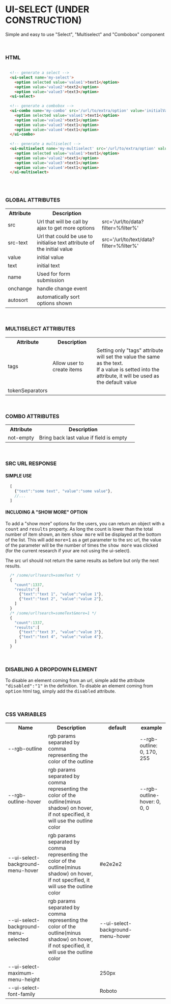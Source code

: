 # UI-SELECT (UNDER CONSTRUCTION)
Simple and easy to use "Select", "Multiselect" and "Combobox" component

<br>

### HTML

```HTML
  
  <!-- generate a select -->
  <ui-select name='my-select'>
    <option selected value='value1'>text1</option>
    <option value='value2'>text2</option>
    <option value='value3'>text3</option>
  <ui-select>
  
  <!-- generate a combobox -->
  <ui-combo name='my-combo' src='/url/to/extra/option' value='initialValue' text='initialText' not-empty>
    <option selected value='value1'>text1</option>
    <option value='value2'>text1</option>
    <option value='value3'>text1</option>
    <option value='value4'>text1</option>
  </ui-combo>
  
  <!-- generate a multiselect -->
  <ui-multiselect name='my-multiselect' src='/url/to/extra/option' value='initialValue' text='initialText'>
    <option selected value='value1'>text1</option>
    <option value='value2'>text1</option>
    <option value='value3'>text1</option>
    <option value='value4'>text1</option>
  </ui-multiselect>
  
```


<br>

### GLOBAL ATTRIBUTES

<table>
  <tr>
    <th>Attribute</th>
    <th>Description</th>
    <th></th>
  </tr>
  <tr>
    <td>src</td>
    <td>
       Url that will be call by ajax to get more options
    </td>
    <td>src='/url/to/data?filter=%filter%'</td>
  </tr>
  <tr>
    <td>src-text</td>
    <td>
      Url that could be use to initialise text attribute of the initial value
    </td>
    <td>src='/url/to/text/data?filter=%filter%'</td>
  </tr>
  <tr>
    <td>value</td>
    <td>initial value</td>
    <td></td>
  </tr>
  <tr>
    <td>text</td>
    <td>initial text</td>
    <td></td>
  </tr>
  <tr>
    <td>name</td>
    <td>Used for form submission</td>
    <td></td>
  </tr>
  <tr>
    <td>onchange</td>
    <td>handle change event</td>
    <td></td>
  </tr>
  <tr>
    <td>autosort</td>
    <td>automatically sort options shown</td>
    <td></td>
  </tr>
</table>


<br>

### MULTISELECT ATTRIBUTES

<table>
  <tr>
    <th>Attribute</th>
    <th>Description</th>
    <th></th>
  </tr>
  <tr>
    <td>tags</td>
    <td>Allow user to create items</td>
    <td>
        Setting only "tags" attribute will set the value the same as the text.
        <br>
        If a value is setted into the attribute, it will be used as the default value
    </td>
  </tr>
  <tr>
    <td>tokenSeparators</td>
    <td></td>
    <td></td>
  </tr>
</table>


<br>

### COMBO ATTRIBUTES

<table>
  <tr>
    <th>Attribute</th>
    <th>Description</th>
    <th></th>
  </tr>
  <tr>
    <td>not-empty</td>
    <td>Bring back last value if field is empty</td>
    <td><ui-combo not-empty></ui-combo></td>
  </tr>
</table>


<br>
  
### SRC URL RESPONSE


#### SIMPLE USE
```javascript
  [
    {"text":"some text", "value":"some value"},
    //...
  ]
```

#### INCLUDING A "SHOW MORE" OPTION
To add a "show more" options for the users, you can return an object with a <kbd>count</kbd> and <kbd>results</kbd> property. As long the count is lower than the total number of item shown, an item <kbd>show more</kbd> will be displayed at the bottom of the list. This will add <kbd>more=1</kbd> as a get parameter to the src url, the value of the parameter will be the number of times the <kbd>show more</kbd> was clicked (for the current research if your are not using the ui-select).

The src url should not return the same results as before but only the next results.

```javascript
  /* /some/url?search=someText */
  {
    "count":1337,
    "results":[
      {"text":"text 1", "value":"value 1"},
      {"text":"text 2", "value":"value 2"},
    ]
  }
  /* /some/url?search=someText&more=1 */
  {
    "count":1337,
    "results":[
      {"text":"text 3", "value":"value 3"},
      {"text":"text 4", "value":"value 4"},
    ]
  }
```

<br>

### DISABLING A DROPDOWN ELEMENT
To disable an element coming from an url, simple add the attribute <kbd>"disabled":"1"</kbd> in the definition.
To disable an element coming from <kbd>option</kbd> html tag, simply add the <kbd>disabled</kbd> attribute.

<br>

### CSS VARIABLES

<table>
  <tr>
    <th>Name</th>
    <th>Description</th>
    <th>default</th>
    <th>example</th>
  </tr>
  <tr>
    <td>--rgb-outline</td>
    <td>rgb params separated by comma representing the color of the outline</td>
    <td></td>
    <td>--rgb-outline: 0, 170, 255</td>
  </tr>
  <tr>
    <td>--rgb-outline-hover</td>
    <td>rgb params separated by comma representing the color of the outline(minus shadow) on hover, if not specified, it will use the outline color</td>
    <td></td>
    <td>--rgb-outline-hover: 0, 0, 0</td>
  </tr>
  <tr>
    <td>--ui-select-background-menu-hover</td>
    <td>rgb params separated by comma representing the color of the outline(minus shadow) on hover, if not specified, it will use the outline color</td>
    <td>#e2e2e2</td>
    <td></td>
  </tr>
  <tr>
    <td>--ui-select-background-menu-selected</td>
    <td>rgb params separated by comma representing the color of the outline(minus shadow) on hover, if not specified, it will use the outline color</td>
    <td>--ui-select-background-menu-hover</td>
    <td></td>
  </tr>
  <tr>
    <td>--ui-select-maximum-menu-height</td>
    <td></td>
    <td>250px</td>
    <td></td>
  </tr>
  <tr>
    <td>--ui-select-font-family</td>
    <td></td>
    <td>Roboto</td>
    <td></td>
  </tr>
</table>
